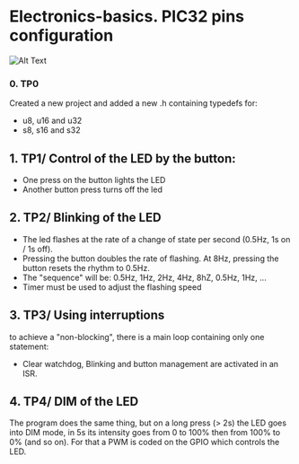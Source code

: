 # Electronics-basics. PIC32 pins configuration

![Alt Text](Sujets/Sujets/Firmware/Schema-ProtoBoard.gif)

### 0. TP0
Created a new project and added a new .h containing typedefs for:
- u8, u16 and u32
- s8, s16 and s32

## 1. TP1/ Control of the LED by the button:
- One press on the button lights the LED
- Another button press turns off the led

## 2. TP2/ Blinking of the LED
- The led flashes at the rate of a change of state per second (0.5Hz, 1s on / 1s off).
- Pressing the button doubles the rate of flashing. At 8Hz, pressing the button resets the rhythm to 0.5Hz.
- The "sequence" will be: 0.5Hz, 1Hz, 2Hz, 4Hz, 8hZ, 0.5Hz, 1Hz, ...
- Timer must be used to adjust the flashing speed

## 3. TP3/ Using interruptions
to achieve a  "non-blocking", there is a main loop containing only one statement:
- Clear watchdog, Blinking and button management are activated in an ISR.

## 4. TP4/ DIM of the LED
The program does the same thing, but on a long press (> 2s) the LED goes into DIM mode, in 5s its intensity goes from 0 to 100% then from 100% to 0% (and so on).
For that a PWM is coded on the GPIO which controls the LED.
